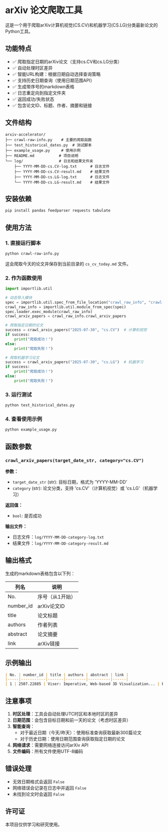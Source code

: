 # arXiv 论文爬取工具

这是一个用于爬取arXiv计算机视觉(CS.CV)和机器学习(CS.LG)分类最新论文的Python工具。

## 功能特点

- ✅ 爬取指定日期的arXiv论文（支持cs.CV和cs.LG分类）
- ✅ 自动处理时区差异
- ✅ 智能URL构建：根据日期自动选择查询策略
- ✅ 支持历史日期查询（使用日期范围API）
- ✅ 生成带序号的markdown表格
- ✅ 日志重定向到指定文件夹
- ✅ 返回成功/失败状态
- ✅ 包含论文ID、标题、作者、摘要和链接

## 文件结构

```
arxiv-accelerator/
├── crawl-raw-info.py    # 主要的爬取函数
├── test_historical_dates.py  # 测试脚本
├── example_usage.py     # 使用示例
├── README.md           # 项目说明
└── log/                # 日志和结果文件夹
    ├── YYYY-MM-DD-cs.CV-log.txt      # 日志文件
    ├── YYYY-MM-DD-cs.CV-result.md    # 结果文件
    ├── YYYY-MM-DD-cs.LG-log.txt      # 日志文件
    └── YYYY-MM-DD-cs.LG-result.md    # 结果文件
```

## 安装依赖

```bash
pip install pandas feedparser requests tabulate
```

## 使用方法

### 1. 直接运行脚本

```bash
python crawl-raw-info.py
```

这会爬取今天的论文并保存到当前目录的 `cs_cv_today.md` 文件。

### 2. 作为函数使用

```python
import importlib.util

# 动态导入模块
spec = importlib.util.spec_from_file_location("crawl_raw_info", "crawl-raw-info.py")
crawl_raw_info = importlib.util.module_from_spec(spec)
spec.loader.exec_module(crawl_raw_info)
crawl_arxiv_papers = crawl_raw_info.crawl_arxiv_papers

# 爬取指定日期的论文
success = crawl_arxiv_papers("2025-07-30", "cs.CV")  # 计算机视觉
if success:
    print("爬取成功！")
else:
    print("爬取失败！")

# 爬取机器学习论文
success = crawl_arxiv_papers("2025-07-30", "cs.LG")  # 机器学习
if success:
    print("爬取成功！")
else:
    print("爬取失败！")
```

### 3. 运行测试

```bash
python test_historical_dates.py
```

### 4. 查看使用示例

```bash
python example_usage.py
```

## 函数参数

### `crawl_arxiv_papers(target_date_str, category="cs.CV")`

**参数：**
- `target_date_str` (str): 目标日期，格式为 'YYYY-MM-DD'
- `category` (str): 论文分类，支持 'cs.CV'（计算机视觉）或 'cs.LG'（机器学习）

**返回值：**
- `bool`: 是否成功

**输出文件：**
- 日志文件：`log/YYYY-MM-DD-category-log.txt`
- 结果文件：`log/YYYY-MM-DD-category-result.md`

## 输出格式

生成的markdown表格包含以下列：

| 列名 | 说明 |
|------|------|
| No. | 序号（从1开始） |
| number_id | arXiv论文ID |
| title | 论文标题 |
| authors | 作者列表 |
| abstract | 论文摘要 |
| link | arXiv链接 |

## 示例输出

```markdown
| No. | number_id | title | authors | abstract | link |
|-----|-----------|-------|---------|----------|------|
| 1 | 2507.22885 | Viser: Imperative, Web-based 3D Visualization... | Brent Yi, Chung Min Kim... | We present Viser... | http://arxiv.org/abs/2507.22885v1 |
```

## 注意事项

1. **时区处理**：工具会自动处理UTC时区和本地时区的差异
2. **日期范围**：会包含目标日期和前一天的论文（考虑时区差异）
3. **智能查询**：
   - 对于最近日期（今天/昨天）：使用标准查询获取最新300篇论文
   - 对于历史日期：使用日期范围查询获取指定日期的论文
4. **网络请求**：需要网络连接访问arXiv API
5. **文件编码**：所有文件使用UTF-8编码

## 错误处理

- 无效日期格式会返回 `False`
- 网络错误会记录在日志中并返回 `False`
- 未找到论文时会返回 `False`

## 许可证

本项目仅供学习和研究使用。 